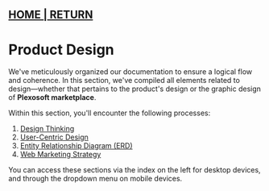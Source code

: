 ## [HOME | RETURN](https://github.com/plexoio/py/tree/main#documentation-index-legacy)

# Product Design

We've meticulously organized our documentation to ensure a logical flow and coherence. In this section, we've compiled all elements related to design—whether that pertains to the product's design or the graphic design of **Plexosoft marketplace**.

Within this section, you'll encounter the following processes:

1. [Design Thinking](design-thinking/overview.md)
2. [User-Centric Design](user-centric/overview.md)
3. [Entity Relationship Diagram (ERD)](erd/erd.md)
4. [Web Marketing Strategy](web-marketing/overview.md)

You can access these sections via the index on the left for desktop devices, and through the dropdown menu on mobile devices.
